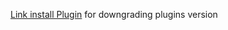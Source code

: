 
[Link install Plugin](https://updates.jenkins-ci.org/download/plugins/jackson2-api/)
for downgrading plugins version